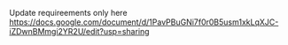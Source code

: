 Update requireements only here https://docs.google.com/document/d/1PavPBuGNi7f0r0B5usm1xkLqXJC-iZDwnBMmgi2YR2U/edit?usp=sharing 
